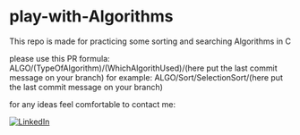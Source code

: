 # play-with-Algorithms
This repo is made for practicing some sorting and searching Algorithms in C

please use this PR formula: 
ALGO/(TypeOfAlgorithm)/(WhichAlgorithUsed)/(here put the last commit message on your branch)
for example:
ALGO/Sort/SelectionSort/(here put the last commit message on your branch)

for any ideas feel comfortable to contact me:

[![LinkedIn](https://img.shields.io/badge/LinkedIn-%230077B5.svg?logo=linkedin&logoColor=white)](https://www.linkedin.com/in/abdallaissa/)
